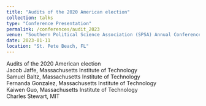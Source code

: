 ```yaml
---
title: "Audits of the 2020 American election"
collection: talks
type: "Conference Presentation"
permalink: /conferences/audit_2023
venue: "Southern Political Science Association (SPSA) Annual Conference"
date: 2023-01-11
location: "St. Pete Beach, FL"
---
```


Audits of the 2020 American election<br>
Jacob Jaffe, Massachusetts Institute of Technology<br>
Samuel Baltz, Massachusetts Institute of Technology<br>
Fernanda Gonzalez, Massachusetts Institute of Technology<br>
Kaiwen Guo, Massachusetts Institute of Technology<br>
Charles Stewart, MIT<br>
